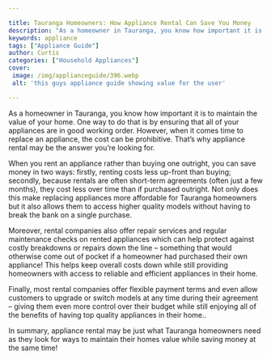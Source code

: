 ```yaml
---

title: Tauranga Homeowners: How Appliance Rental Can Save You Money
description: "As a homeowner in Tauranga, you know how important it is to maintain the value of your home. One way to do that is by ensuring tha...see more"
keywords: appliance
tags: ["Appliance Guide"]
author: Curtis
categories: ["Household Appliances"]
cover: 
 image: /img/applianceguide/396.webp
 alt: 'this guys appliance guide showing value for the user'

---
```


As a homeowner in Tauranga, you know how important it is to maintain the value of your home. One way to do that is by ensuring that all of your appliances are in good working order. However, when it comes time to replace an appliance, the cost can be prohibitive. That’s why appliance rental may be the answer you’re looking for.

When you rent an appliance rather than buying one outright, you can save money in two ways: firstly, renting costs less up-front than buying; secondly, because rentals are often short-term agreements (often just a few months), they cost less over time than if purchased outright. Not only does this make replacing appliances more affordable for Tauranga homeowners but it also allows them to access higher quality models without having to break the bank on a single purchase. 

Moreover, rental companies also offer repair services and regular maintenance checks on rented appliances which can help protect against costly breakdowns or repairs down the line – something that would otherwise come out of pocket if a homeowner had purchased their own appliance! This helps keep overall costs down while still providing homeowners with access to reliable and efficient appliances in their home. 

Finally, most rental companies offer flexible payment terms and even allow customers to upgrade or switch models at any time during their agreement – giving them even more control over their budget while still enjoying all of the benefits of having top quality appliances in their home.. 

In summary, appliance rental may be just what Tauranga homeowners need as they look for ways to maintain their homes value while saving money at the same time!
